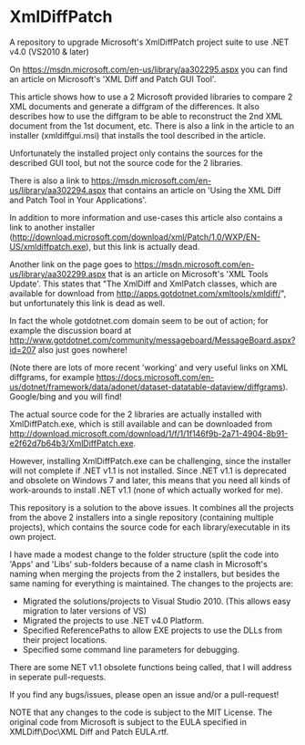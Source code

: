 # XmlDiffPatch
 A repository to upgrade Microsoft's XmlDiffPatch project suite to use .NET v4.0 (VS2010 &amp; later)

On https://msdn.microsoft.com/en-us/library/aa302295.aspx you can find an article on Microsoft's 'XML Diff and Patch GUI Tool'. 

This article shows how to use a 2 Microsoft provided libraries to compare 2 XML documents and generate a diffgram of the differences. It also describes how to use the diffgram to be able to reconstruct the 2nd XML document from the 1st document, etc. There is also a link in the article to an installer (xmldiffgui.msi) that installs the tool described in the article.

Unfortunately the installed project only contains the sources for the described GUI tool, but not the source code for the 2 libraries.

There is also a link to https://msdn.microsoft.com/en-us/library/aa302294.aspx that contains an article on 'Using the XML Diff and Patch Tool in Your Applications'.

In addition to more information and use-cases this article also contains a link to another installer (http://download.microsoft.com/download/xml/Patch/1.0/WXP/EN-US/xmldiffpatch.exe), but this link is actually dead.

Another link on the page goes to https://msdn.microsoft.com/en-us/library/aa302299.aspx that is an article on Microsoft's 'XML Tools Update'. This states that "The XmlDiff and XmlPatch classes, which are available for download from http://apps.gotdotnet.com/xmltools/xmldiff/", but unfortunately this link is dead as well.

In fact the whole gotdotnet.com domain seem to be out of action; for example the discussion board at http://www.gotdotnet.com/community/messageboard/MessageBoard.aspx?id=207 also just goes nowhere!

(Note there are lots of more recent 'working' and very useful links on XML diffgrams, for example https://docs.microsoft.com/en-us/dotnet/framework/data/adonet/dataset-datatable-dataview/diffgrams). Google/bing and you will find!

The actual source code for the 2 libraries are actually installed with XmlDiffPatch.exe, which is still available and can be downloaded from http://download.microsoft.com/download/1/f/1/1f146f9b-2a71-4904-8b91-e2f62d7b64b3/XmlDiffPatch.exe.

However, installing XmlDiffPatch.exe can be challenging, since the installer will not complete if .NET v1.1 is not installed. Since .NET v1.1 is deprecated and obsolete on Windows 7 and later, this means that you need all kinds of work-arounds to install .NET v1.1 (none of which actually worked for me).  

This repository is a solution to the above issues. It combines all the projects from the above 2 installers into a single repository (containing multiple projects), which contains the source code for each library/executable in its own project.

I have made a modest change to the folder structure (split the code into 'Apps' and 'Libs' sub-folders because of a name clash in Microsoft's naming when merging the projects from the 2 installers, but besides the same naming for everything is maintained. The changes to the projects are:
- Migrated the solutions/projects to Visual Studio 2010. (This allows easy migration to later versions of VS)
- Migrated the projects to use .NET v4.0 Platform.
- Specified ReferencePaths to allow EXE projects to use the DLLs from their project locations.
- Specified some command line parameters for debugging.

There are some NET v1.1 obsolete functions being called, that I will address in seperate pull-requests.

If you find any bugs/issues, please open an issue and/or a pull-request!

NOTE that any changes to the code is subject to the MIT License. The original code from Microsoft is subject to the EULA specified in XMLDiff\Doc\XML Diff and Patch EULA.rtf.
